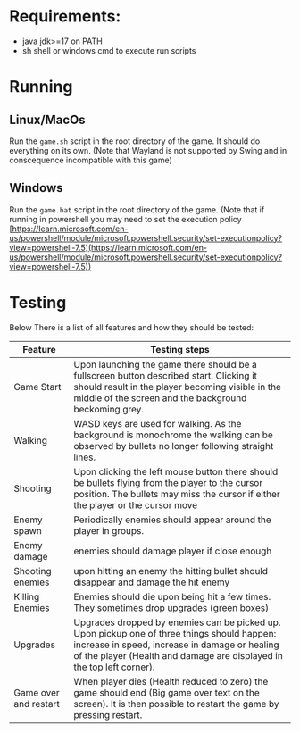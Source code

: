 # Requirements:
- java jdk>=17 on PATH
- sh shell or windows cmd to execute run scripts

# Running
## Linux/MacOs
Run the `game.sh` script in the root directory of the game. It should do everything on its own. (Note that Wayland is not supported by Swing and in conscequence incompatible with this game)

## Windows
Run the `game.bat` script in the root directory of the game. (Note that if running in powershell you may need to set the execution policy [https://learn.microsoft.com/en-us/powershell/module/microsoft.powershell.security/set-executionpolicy?view=powershell-7.5](https://learn.microsoft.com/en-us/powershell/module/microsoft.powershell.security/set-executionpolicy?view=powershell-7.5))

# Testing
Below There is a list of all features and how they should be tested:

| Feature | Testing steps |
| --- | --- |
| Game Start | Upon launching the game there should be a fullscreen button  described start. Clicking it should result in the player becoming visible in the middle of the screen and the background beckoming grey. |
| Walking | WASD keys are used for walking. As the background is monochrome the walking can be observed by bullets no longer following straight lines. |
| Shooting | Upon clicking the left mouse button there should be bullets flying from the player to the cursor position. The bullets may miss the cursor if either the player or the cursor move|
| Enemy spawn | Periodically enemies should appear around the player in groups. |
| Enemy damage | enemies should damage player if close enough|
| Shooting enemies | upon hitting an enemy the hitting bullet should disappear and damage the hit enemy | 
| Killing Enemies | Enemies should die upon being hit a few times. They sometimes drop upgrades (green boxes) |
| Upgrades | Upgrades dropped by enemies can be picked up. Upon pickup one of three things should happen: increase in speed, increase in damage or healing of the player (Health and damage are displayed in the top left corner). |
| Game over and restart | When player dies (Health reduced to zero) the game should end (Big game over text on the screen). It is then possible to restart the game by pressing restart. |

